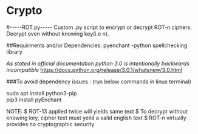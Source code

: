 # Crypto

#-----ROT.py-----
Custom .py script to encrypt or decrypt ROT-n ciphers. Decrypt even without knowing key(i.e n).

##Requirments and/or Dependencies:
pyenchant -python spellchecking library

_As stated in official documentation python 3.0 is intentionally backwards incompatible_
https://docs.python.org/release/3.0.1/whatsnew/3.0.html 

###To avoid dependency issues :
(run below commands in linux terminal)

sudo apt install python3-pip   
pip3 install pyEnchant

NOTE:
$ ROT-13 applied twice will yields same text
$ To decrypt without knowing key, cipher text must yeild a valid english text
$ ROT-n virtually provides no cryptographic security

